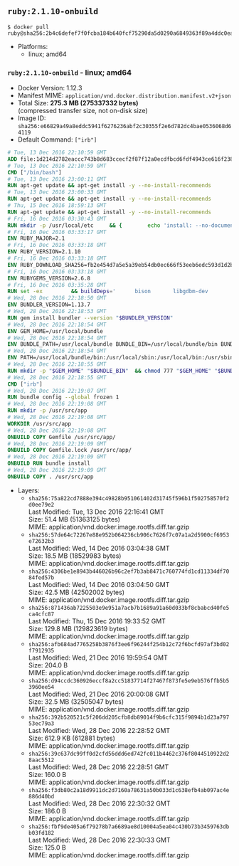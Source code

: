 ## `ruby:2.1.10-onbuild`

```console
$ docker pull ruby@sha256:2b4c6defef7f0fcba184b640fcf75290da5d0290a6849363f89a4ddc0ea41d2c
```

-	Platforms:
	-	linux; amd64

### `ruby:2.1.10-onbuild` - linux; amd64

-	Docker Version: 1.12.3
-	Manifest MIME: `application/vnd.docker.distribution.manifest.v2+json`
-	Total Size: **275.3 MB (275337332 bytes)**  
	(compressed transfer size, not on-disk size)
-	Image ID: `sha256:e66829a49a8eddc5941f6276236abf2c30355f2e6d782dc4bae0536068d64119`
-	Default Command: `["irb"]`

```dockerfile
# Tue, 13 Dec 2016 22:10:59 GMT
ADD file:1d214d2782eaccc743b8d683ccecf2f87f12a0ecdfbcd6fdf4943ce616f23870 in / 
# Tue, 13 Dec 2016 22:10:59 GMT
CMD ["/bin/bash"]
# Tue, 13 Dec 2016 23:00:11 GMT
RUN apt-get update && apt-get install -y --no-install-recommends 		ca-certificates 		curl 		wget 	&& rm -rf /var/lib/apt/lists/*
# Tue, 13 Dec 2016 23:00:33 GMT
RUN apt-get update && apt-get install -y --no-install-recommends 		bzr 		git 		mercurial 		openssh-client 		subversion 				procps 	&& rm -rf /var/lib/apt/lists/*
# Thu, 15 Dec 2016 18:59:13 GMT
RUN apt-get update && apt-get install -y --no-install-recommends 		autoconf 		automake 		bzip2 		file 		g++ 		gcc 		imagemagick 		libbz2-dev 		libc6-dev 		libcurl4-openssl-dev 		libdb-dev 		libevent-dev 		libffi-dev 		libgdbm-dev 		libgeoip-dev 		libglib2.0-dev 		libjpeg-dev 		libkrb5-dev 		liblzma-dev 		libmagickcore-dev 		libmagickwand-dev 		libmysqlclient-dev 		libncurses-dev 		libpng-dev 		libpq-dev 		libreadline-dev 		libsqlite3-dev 		libssl-dev 		libtool 		libwebp-dev 		libxml2-dev 		libxslt-dev 		libyaml-dev 		make 		patch 		xz-utils 		zlib1g-dev 	&& rm -rf /var/lib/apt/lists/*
# Fri, 16 Dec 2016 03:30:43 GMT
RUN mkdir -p /usr/local/etc 	&& { 		echo 'install: --no-document'; 		echo 'update: --no-document'; 	} >> /usr/local/etc/gemrc
# Fri, 16 Dec 2016 03:33:17 GMT
ENV RUBY_MAJOR=2.1
# Fri, 16 Dec 2016 03:33:18 GMT
ENV RUBY_VERSION=2.1.10
# Fri, 16 Dec 2016 03:33:18 GMT
ENV RUBY_DOWNLOAD_SHA256=fb2e454d7a5e5a39eb54db0ec666f53eeb6edc593d1d2b970ae4d150b831dd20
# Fri, 16 Dec 2016 03:33:18 GMT
ENV RUBYGEMS_VERSION=2.6.8
# Fri, 16 Dec 2016 03:35:28 GMT
RUN set -ex 		&& buildDeps=' 		bison 		libgdbm-dev 		ruby 	' 	&& apt-get update 	&& apt-get install -y --no-install-recommends $buildDeps 	&& rm -rf /var/lib/apt/lists/* 		&& wget -O ruby.tar.gz "https://cache.ruby-lang.org/pub/ruby/${RUBY_MAJOR%-rc}/ruby-$RUBY_VERSION.tar.gz" 	&& echo "$RUBY_DOWNLOAD_SHA256 *ruby.tar.gz" | sha256sum -c - 		&& mkdir -p /usr/src/ruby 	&& tar -xzf ruby.tar.gz -C /usr/src/ruby --strip-components=1 	&& rm ruby.tar.gz 		&& cd /usr/src/ruby 		&& { 		echo '#define ENABLE_PATH_CHECK 0'; 		echo; 		cat file.c; 	} > file.c.new 	&& mv file.c.new file.c 		&& autoconf 	&& ./configure --disable-install-doc --enable-shared 	&& make -j"$(nproc)" 	&& make install 		&& apt-get purge -y --auto-remove $buildDeps 	&& cd / 	&& rm -r /usr/src/ruby 		&& gem update --system "$RUBYGEMS_VERSION"
# Wed, 28 Dec 2016 22:18:50 GMT
ENV BUNDLER_VERSION=1.13.7
# Wed, 28 Dec 2016 22:18:53 GMT
RUN gem install bundler --version "$BUNDLER_VERSION"
# Wed, 28 Dec 2016 22:18:54 GMT
ENV GEM_HOME=/usr/local/bundle
# Wed, 28 Dec 2016 22:18:54 GMT
ENV BUNDLE_PATH=/usr/local/bundle BUNDLE_BIN=/usr/local/bundle/bin BUNDLE_SILENCE_ROOT_WARNING=1 BUNDLE_APP_CONFIG=/usr/local/bundle
# Wed, 28 Dec 2016 22:18:54 GMT
ENV PATH=/usr/local/bundle/bin:/usr/local/sbin:/usr/local/bin:/usr/sbin:/usr/bin:/sbin:/bin
# Wed, 28 Dec 2016 22:18:55 GMT
RUN mkdir -p "$GEM_HOME" "$BUNDLE_BIN" 	&& chmod 777 "$GEM_HOME" "$BUNDLE_BIN"
# Wed, 28 Dec 2016 22:18:55 GMT
CMD ["irb"]
# Wed, 28 Dec 2016 22:19:07 GMT
RUN bundle config --global frozen 1
# Wed, 28 Dec 2016 22:19:08 GMT
RUN mkdir -p /usr/src/app
# Wed, 28 Dec 2016 22:19:08 GMT
WORKDIR /usr/src/app
# Wed, 28 Dec 2016 22:19:08 GMT
ONBUILD COPY Gemfile /usr/src/app/
# Wed, 28 Dec 2016 22:19:09 GMT
ONBUILD COPY Gemfile.lock /usr/src/app/
# Wed, 28 Dec 2016 22:19:09 GMT
ONBUILD RUN bundle install
# Wed, 28 Dec 2016 22:19:09 GMT
ONBUILD COPY . /usr/src/app
```

-	Layers:
	-	`sha256:75a822cd7888e394c49828b951061402d31745f596b1f502758570f2d0ee79e2`  
		Last Modified: Tue, 13 Dec 2016 22:16:41 GMT  
		Size: 51.4 MB (51363125 bytes)  
		MIME: application/vnd.docker.image.rootfs.diff.tar.gzip
	-	`sha256:57de64c72267e88e952b064236cb906c7626f7c07a1a2d5900cf6953e72632b3`  
		Last Modified: Wed, 14 Dec 2016 03:04:38 GMT  
		Size: 18.5 MB (18529983 bytes)  
		MIME: application/vnd.docker.image.rootfs.diff.tar.gzip
	-	`sha256:4306be1e8943b446026b96c2ef7b3ab8471c760774fd1cd11334df7084fed57b`  
		Last Modified: Wed, 14 Dec 2016 03:04:50 GMT  
		Size: 42.5 MB (42502002 bytes)  
		MIME: application/vnd.docker.image.rootfs.diff.tar.gzip
	-	`sha256:871436ab7225503e9e951a7acb7b1689a91a60d033bf8cbabcd40fe5ca4cfc87`  
		Last Modified: Thu, 15 Dec 2016 19:33:52 GMT  
		Size: 129.8 MB (129823619 bytes)  
		MIME: application/vnd.docker.image.rootfs.diff.tar.gzip
	-	`sha256:afb684ad7765258b3876f3ee6f96244f254b12c72f6bcfd97af3bd02f7912935`  
		Last Modified: Wed, 21 Dec 2016 19:59:54 GMT  
		Size: 204.0 B  
		MIME: application/vnd.docker.image.rootfs.diff.tar.gzip
	-	`sha256:d94ccdc360926eccf8a2cc51837714f27467f873fe5e9eb576ffb5b53960ee54`  
		Last Modified: Wed, 21 Dec 2016 20:00:08 GMT  
		Size: 32.5 MB (32505047 bytes)  
		MIME: application/vnd.docker.image.rootfs.diff.tar.gzip
	-	`sha256:392b520521c5f206dd205cfb8db89014f9b6cfc315f9894b1d23a79753ec79a3`  
		Last Modified: Wed, 28 Dec 2016 22:28:52 GMT  
		Size: 612.9 KB (612881 bytes)  
		MIME: application/vnd.docker.image.rootfs.diff.tar.gzip
	-	`sha256:39c637dc99ff0d2cfd56ddd6ed742fc011b4462c376f8044510922d28aac5512`  
		Last Modified: Wed, 28 Dec 2016 22:28:51 GMT  
		Size: 160.0 B  
		MIME: application/vnd.docker.image.rootfs.diff.tar.gzip
	-	`sha256:f3db80c2a18d9911dc2d7160a78631a50b033d1c638efb4ab097ac4e886d40bd`  
		Last Modified: Wed, 28 Dec 2016 22:30:32 GMT  
		Size: 186.0 B  
		MIME: application/vnd.docker.image.rootfs.diff.tar.gzip
	-	`sha256:fbf9de405a6f79278b7a6689ae8d10004a5ea04c430b73b3459763dbb03fd182`  
		Last Modified: Wed, 28 Dec 2016 22:30:33 GMT  
		Size: 125.0 B  
		MIME: application/vnd.docker.image.rootfs.diff.tar.gzip
